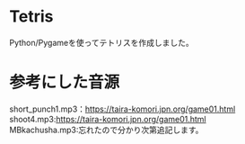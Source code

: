 # Tetris
Python/Pygameを使ってテトリスを作成しました。
# 参考にした音源
short_punch1.mp3：https://taira-komori.jpn.org/game01.html  
shoot4.mp3:https://taira-komori.jpn.org/game01.html  
MBkachusha.mp3:忘れたので分かり次第追記します。  
